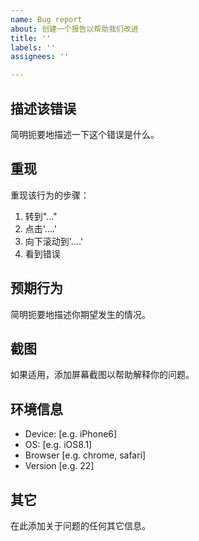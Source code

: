 ```yaml
---
name: Bug report
about: 创建一个报告以帮助我们改进
title: ''
labels: ''
assignees: ''

---
```

<!-- generated by template DO NOT REMOVE -->

## 描述该错误

简明扼要地描述一下这个错误是什么。

## 重现

重现该行为的步骤：

1. 转到"..."
2. 点击'....'
3. 向下滚动到'....'
4. 看到错误

## 预期行为

简明扼要地描述你期望发生的情况。

## 截图

如果适用，添加屏幕截图以帮助解释你的问题。

## 环境信息

- Device: [e.g. iPhone6]
- OS: [e.g. iOS8.1]
- Browser [e.g. chrome, safari]
- Version [e.g. 22]

## 其它

在此添加关于问题的任何其它信息。

